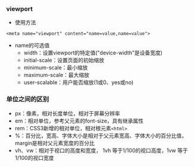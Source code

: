### viewport
- 使用方法
```
<meta name="viewport" content="name=value,name=value">
```
- name的可选值
  - width：设置viewport的特定值("device-width"是设备宽度)
  - initial-scale：设置页面的初始缩放
  - minimum-scale：最小缩放
  - maximum-scale：最大缩放
  - user-scalable：用户能否缩放(1或0、yes或no)

### 单位之间的区别
- px：像素，相对长度单位，相对于屏幕分辨率
- em：相对单位，参考父元素的font-size，具有继承属性
- rem：CSS3新增的相对单位，相对根元素```<html>```
- %：百分比，宽高、字体大小是相对于父元素宽高、字体大小的百分比值，margin是相对父元素宽度的百分比
- vh、vw：相对于视口的高度和宽度， 1vh 等于1/100的视口高度，1vw 等于1/100的视口宽度
